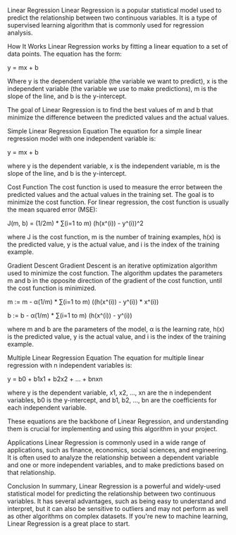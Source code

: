 Linear Regression
Linear Regression is a popular statistical model used to predict the relationship between two continuous variables. It is a type of supervised learning algorithm that is commonly used for regression analysis.

How It Works
Linear Regression works by fitting a linear equation to a set of data points. The equation has the form:

y = mx + b

Where y is the dependent variable (the variable we want to predict), x is the independent variable (the variable we use to make predictions), m is the slope of the line, and b is the y-intercept.

The goal of Linear Regression is to find the best values of m and b that minimize the difference between the predicted values and the actual values.

Simple Linear Regression Equation
The equation for a simple linear regression model with one independent variable is:

y = mx + b

where y is the dependent variable, x is the independent variable, m is the slope of the line, and b is the y-intercept.

Cost Function
The cost function is used to measure the error between the predicted values and the actual values in the training set. The goal is to minimize the cost function. For linear regression, the cost function is usually the mean squared error (MSE):

J(m, b) = (1/2m) * ∑(i=1 to m) (h(x^(i)) - y^(i))^2

where J is the cost function, m is the number of training examples, h(x) is the predicted value, y is the actual value, and i is the index of the training example.

Gradient Descent
Gradient Descent is an iterative optimization algorithm used to minimize the cost function. The algorithm updates the parameters m and b in the opposite direction of the gradient of the cost function, until the cost function is minimized.

m := m - α(1/m) * ∑(i=1 to m) ((h(x^(i)) - y^(i)) * x^(i))

b := b - α(1/m) * ∑(i=1 to m) (h(x^(i)) - y^(i))

where m and b are the parameters of the model, α is the learning rate, h(x) is the predicted value, y is the actual value, and i is the index of the training example.

Multiple Linear Regression Equation
The equation for multiple linear regression with n independent variables is:

y = b0 + b1x1 + b2x2 + ... + bnxn

where y is the dependent variable, x1, x2, ..., xn are the n independent variables, b0 is the y-intercept, and b1, b2, ..., bn are the coefficients for each independent variable.

These equations are the backbone of Linear Regression, and understanding them is crucial for implementing and using this algorithm in your project.

Applications
Linear Regression is commonly used in a wide range of applications, such as finance, economics, social sciences, and engineering. It is often used to analyze the relationship between a dependent variable and one or more independent variables, and to make predictions based on that relationship.

Conclusion
In summary, Linear Regression is a powerful and widely-used statistical model for predicting the relationship between two continuous variables. It has several advantages, such as being easy to understand and interpret, but it can also be sensitive to outliers and may not perform as well as other algorithms on complex datasets. If you're new to machine learning, Linear Regression is a great place to start.

